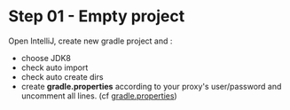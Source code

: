 # Step 01 - Empty project

Open IntelliJ, create new gradle project and : 
+ choose JDK8
+ check auto import
+ check auto create dirs 
+ create **gradle.properties** according to your proxy's user/password and uncomment all lines.
 (cf [gradle.properties](https://raw.githubusercontent.com/Giwi/vert.x-beers/master/gradle.properties))
